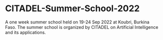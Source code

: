 # CITADEL-Summer-School-2022
A one week summer school held on 19-24 Sep 2022 at Koubri, Burkina Faso. The summer school is organized by CITADEL on Artificial Intelligence and its applications. 
